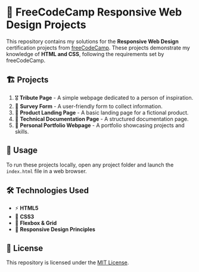 # 📌 FreeCodeCamp Responsive Web Design Projects

This repository contains my solutions for the **Responsive Web Design** certification projects from [freeCodeCamp](https://www.freecodecamp.org/). These projects demonstrate my knowledge of **HTML and CSS**, following the requirements set by freeCodeCamp.

## 🏗 Projects

1. 🎖 **Tribute Page** - A simple webpage dedicated to a person of inspiration.
2. 📝 **Survey Form** - A user-friendly form to collect information.
3. 🛒 **Product Landing Page** - A basic landing page for a fictional product.
4. 📑 **Technical Documentation Page** - A structured documentation page.
5. 🎨 **Personal Portfolio Webpage** - A portfolio showcasing projects and skills.

## 🚀 Usage
To run these projects locally, open any project folder and launch the `index.html` file in a web browser.

## 🛠 Technologies Used
- ⚡ **HTML5**
- 🎨 **CSS3**
- 📏 **Flexbox & Grid**
- 📱 **Responsive Design Principles**

## 📜 License
This repository is licensed under the [MIT License](LICENSE).
